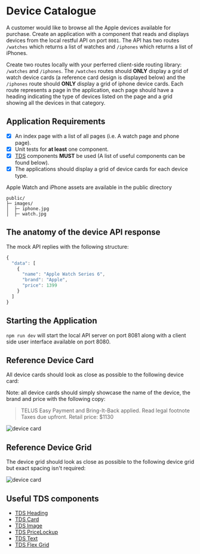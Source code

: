 # Device Catalogue

A customer would like to browse all the Apple devices available for purchase. Create an application with a component that reads and displays devices from the local restful API on port `8081`.
The API has two routes `/watches` which returns a list of watches and `/iphones` which returns a list of iPhones.

Create two routes locally with your perferred client-side routing library: `/watches` and `/iphones`. The `/watches` routes should **ONLY** display a grid of watch device cards (a reference card design is displayed below) and the `/iphones` route should **ONLY** display a grid of iphone device cards.
Each route represents a page in the application, each page should have a heading indicating the type of devices listed on the page and a grid showing all the devices in that category.

## Application Requirements

- [x] An index page with a list of all pages (i.e. A watch page and phone page).
- [x] Unit tests for **at least** one component.
- [x] [TDS](https://tds.telus.com/components/index.html) components **MUST** be used (A list of useful components can be found below).
- [x] The applications should display a grid of device cards for each device type.

Apple Watch and iPhone assets are available in the public directory

```
public/
├─ images/
│  ├─ iphone.jpg
│  ├─ watch.jpg

```

## The anatomy of the device API response

The mock API replies with the following structure:

```javascript
{
  "data": [
    {
      "name": "Apple Watch Series 6",
      "brand": "Apple",
      "price": 1399
    }
  ]
}
```

## Starting the Application

`npm run dev` will start the local API server on port 8081 along with a client side user interface available on port 8080.


## Reference Device Card

All device cards should look as close as possible to the following device card:

Note: all device cards should simply showcase the name of the device, the brand and price with the following copy:

> TELUS Easy Payment and Bring-It-Back applied. Read legal footnote Taxes due upfront.
> Retail price: $1130

![device card](https://github.com/akeemattelus/catalogue/blob/master/public/images/device-card.png)

## Reference Device Grid

The device grid should look as close as possible to the following device grid but exact spacing isn't required:

![device card](https://github.com/akeemattelus/catalogue/blob/master/public/images/device-grid.png)

## Useful TDS components

- [TDS Heading](https://tds.telus.com/components/index.html#/Typography?id=heading)
- [TDS Card](https://tds.telus.com/components/index.html#/Content?id=card)
- [TDS Image](https://tds.telus.com/components/index.html#/Content?id=image)
- [TDS PriceLockup](https://tds.telus.com/components/index.html#/Typography?id=pricelockup)
- [TDS Text](https://tds.telus.com/components/index.html#/Typography?id=text)
- [TDS Flex Grid](https://tds.telus.com/components/index.html#/Layout?id=flexgrid)
